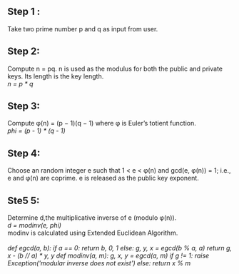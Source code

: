 <h2>Step 1 :</h1>
Take two prime number p and q as input from user.
<h2>Step 2:</h2>
Compute n = pq. n is used as the modulus for both the public and private keys. Its length is the key length.
<br>
<i>n = p * q</i>

<h2>Step 3:</h2>
Compute φ(n) = (p − 1)(q − 1) where φ is Euler’s totient function.
<br><i>phi = (p - 1) * (q - 1)</i>
<h2>Step 4:</h2>
Choose an random integer e such that 1 < e < φ(n) and gcd(e, φ(n)) = 1; 
i.e., e and φ(n) are coprime. e is released as the public key exponent.
<h2>Ste5 5: </h2>
Determine d,the multiplicative inverse of e (modulo φ(n)).
<br><i>d = modinv(e, phi)</i><br>
modinv is calculated using Extended Euclidean Algorithm.
<br><br>
<i>
def egcd(a, b):
    if a == 0:
        return b, 0, 1
    else:
        g, y, x = egcd(b % a, a)
        return g, x - (b // a) * y, y                           
def modinv(a, m):                                                   g, x, y = egcd(a, m)
    if g != 1:
        raise Exception('modular inverse does not exist')           else:
        return x % m
</i>
